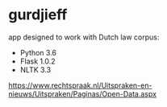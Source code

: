 # gurdjieff
app designed to work with Dutch law corpus:
 - Python 3.6
 - Flask 1.0.2
 - NLTK 3.3

https://www.rechtspraak.nl/Uitspraken-en-nieuws/Uitspraken/Paginas/Open-Data.aspx
